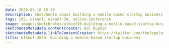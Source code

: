```yaml
---
date: 2020-05-18 15:20
description: Sketchnote about building a mobile-based startup business from UIKonf 2020 (online conference)
tags: iOS, uikonf, uikonf-20, online-conference
image: images/sketchnotes/uikonf20-building-a-mobile-based-startup-business-small.jpg
sketchnoteMetadata.contentCreator: Dal Rupnik
sketchnoteMetadata.linkToContentCreator: https://twitter.com/thelegoless
title: UIKonf 2020: Building a mobile-based startup business
---
```

